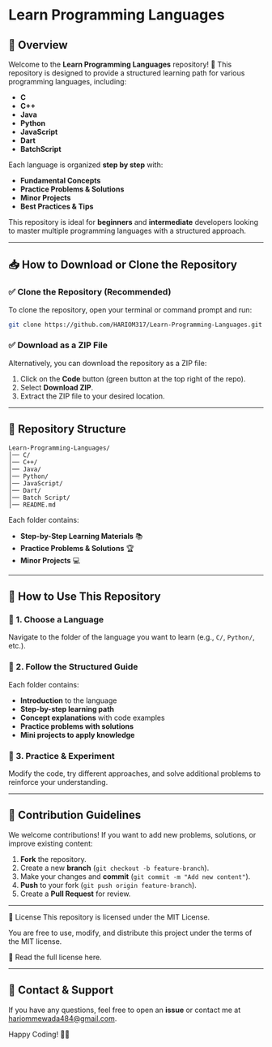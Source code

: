 # Learn Programming Languages

## 📌 Overview

Welcome to the **Learn Programming Languages** repository! 🚀 This repository is designed to provide a structured learning path for various programming languages, including:

- **C**
- **C++**
- **Java**
- **Python**
- **JavaScript**
- **Dart**
- **BatchScript**

Each language is organized **step by step** with:
- **Fundamental Concepts**
- **Practice Problems & Solutions**
- **Minor Projects**
- **Best Practices & Tips**

This repository is ideal for **beginners** and **intermediate** developers looking to master multiple programming languages with a structured approach.

---

## 📥 How to Download or Clone the Repository

### ✅ Clone the Repository (Recommended)
To clone the repository, open your terminal or command prompt and run:
```bash
git clone https://github.com/HARIOM317/Learn-Programming-Languages.git
```

### ✅ Download as a ZIP File
Alternatively, you can download the repository as a ZIP file:
1. Click on the **Code** button (green button at the top right of the repo).
2. Select **Download ZIP**.
3. Extract the ZIP file to your desired location.

---

## 📂 Repository Structure

```
Learn-Programming-Languages/
│── C/
│── C++/
│── Java/
│── Python/
│── JavaScript/
│── Dart/
│── Batch Script/
│── README.md
```

Each folder contains:
- **Step-by-Step Learning Materials** 📚
- **Practice Problems & Solutions** 🏆
- **Minor Projects** 💻

---

## 🚀 How to Use This Repository

### 🔹 1. Choose a Language
Navigate to the folder of the language you want to learn (e.g., `C/`, `Python/`, etc.).

### 🔹 2. Follow the Structured Guide
Each folder contains:
- **Introduction** to the language
- **Step-by-step learning path**
- **Concept explanations** with code examples
- **Practice problems with solutions**
- **Mini projects to apply knowledge**

### 🔹 3. Practice & Experiment
Modify the code, try different approaches, and solve additional problems to reinforce your understanding.

---

## 🎯 Contribution Guidelines
We welcome contributions! If you want to add new problems, solutions, or improve existing content:
1. **Fork** the repository.
2. Create a new **branch** (`git checkout -b feature-branch`).
3. Make your changes and **commit** (`git commit -m "Add new content"`).
4. **Push** to your fork (`git push origin feature-branch`).
5. Create a **Pull Request** for review.

---

📜 License
This repository is licensed under the MIT License.

You are free to use, modify, and distribute this project under the terms of the MIT license.

📄 Read the full license here.

---

## 📧 Contact & Support
If you have any questions, feel free to open an **issue** or contact me at [hariommewada484@gmail.com](mailto:hariommewada484@gmail.com).

Happy Coding! 🚀🎯

